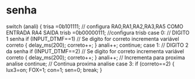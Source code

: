 senha
=====

switch (anali) {       trisa =0b101111;  // configura RA0,RA1,RA2,RA3,RA5 COMO ENTRADA RA4 SAIDA       trisb =0b00000111;   //configura trisb         case 0:                          // DIGITO 1 senha if (INPUT_DTMF==1)       // Se digito for correto incrementa variável correto { delay_ms(200); correto++; } anali++; continue;   case 1:                 // DIGITO 2 da senha if (INPUT_DTMF==2)      // Se digito for correto incrementa variável correto { delay_ms(200); correto++;  } anali++;               // Incrementa para proxima analise continue;               // Continua proxima analise  case 3: if (correto==2) { lux3=on; FOX=1; con=1; sen=0; break;  }

